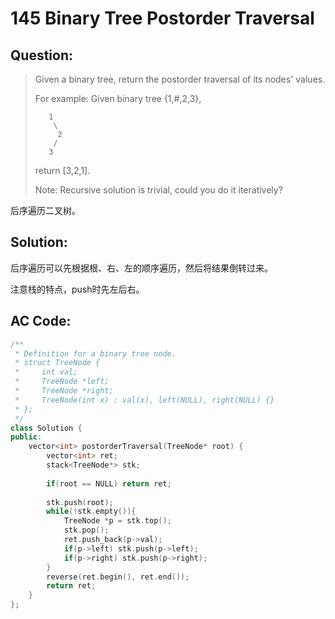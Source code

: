 # 145 Binary Tree Postorder Traversal

## Question:

> Given a binary tree, return the postorder traversal of its nodes' values.
> 
> For example:
> Given binary tree {1,#,2,3},
> ```
>    1
>     \
>      2
>     /
>    3
> 
> ```
> return [3,2,1].
> 
> Note: Recursive solution is trivial, could you do it iteratively?

后序遍历二叉树。

## Solution:

后序遍历可以先根据根、右、左的顺序遍历，然后将结果倒转过来。

注意栈的特点，push时先左后右。

## AC Code:

``` c++
/**
 * Definition for a binary tree node.
 * struct TreeNode {
 *     int val;
 *     TreeNode *left;
 *     TreeNode *right;
 *     TreeNode(int x) : val(x), left(NULL), right(NULL) {}
 * };
 */
class Solution {
public:
    vector<int> postorderTraversal(TreeNode* root) {
        vector<int> ret;
        stack<TreeNode*> stk;
        
        if(root == NULL) return ret;
        
        stk.push(root);
        while(!stk.empty()){
            TreeNode *p = stk.top();
            stk.pop();
            ret.push_back(p->val);
            if(p->left) stk.push(p->left);
            if(p->right) stk.push(p->right);
        }
        reverse(ret.begin(), ret.end());
        return ret;
    }
};
```
